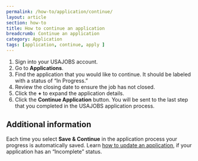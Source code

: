 ```yaml
---
permalink: /how-to/application/continue/
layout: article
section: how-to
title: How to continue an application
breadcrumb: Continue an application
category: Application
tags: [application, continue, apply ]
---
```


1. Sign into your USAJOBS account.
2. Go to **Applications**.
3. Find the application that you would like to continue. It should be labeled with a status of “In Progress.”  
4. Review the closing date to ensure the job has not closed.  
5. Click the **+** to expand the application details.
6. Click the **Continue Application** button. You will be sent to the last step that you completed in the USAJOBS application process.

## Additional information
Each time you select **Save & Continue** in the application process your progress is automatically saved.
Learn [how to update an application](update/), if your application has an “Incomplete” status.


